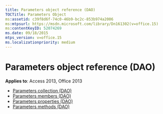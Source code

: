 ```yaml
---
title: Parameters object reference (DAO)
TOCTitle: Parameters Object
ms:assetid: c39f8d6f-74c0-46b9-bc2c-853b974a2006
ms:mtpsurl: https://msdn.microsoft.com/library/Dn161302(v=office.15)
ms:contentKeyID: 52074269
ms.date: 09/18/2015
mtps_version: v=office.15
ms.localizationpriority: medium
---
```


# Parameters object reference (DAO)

**Applies to**: Access 2013, Office 2013

- [Parameters collection (DAO)](parameters-collection-dao.md)
- [Parameters members (DAO)](parameters-members-dao.md)
- [Parameters properties (DAO)](parameters-properties-dao.md)
- [Parameters methods (DAO)](parameters-methods-dao.md)


